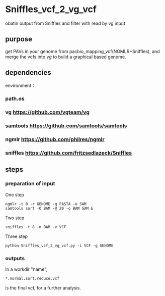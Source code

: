 # Sniffles_vcf_2_vg_vcf
obatin output from Sniffles and filter with read by vg input
## purpose
get PAVs in your genome from pacbio_mapping_vcf(NGMLR+Sniffles), and merge the vcfs into *vg* to build a graphical based genome.
## dependencies
environment：
### path.os
### vg <https://github.com/vgteam/vg>
### samtools <https://github.com/samtools/samtools>
### ngmlr <https://github.com/philres/ngmlr>
### sniffles <https://github.com/fritzsedlazeck/Sniffles>
## steps
### preparation of input
One step
```
ngmlr -t 8 -r GENOME -q FASTA -o SAM
samtools sort -O BAM -@ 20 -o BAM SAM &
```
Two step
```
sniffles -t 8 -m BAM -v VCF
```
Three step
```
python Sniffles_vcf_2_vg_vcf.py -i VCF -g GENOME
```
### outputs
In a workdir "name",
```
*.normal.sort.reduce.vcf
```
is the final vcf, for a further analysis.
